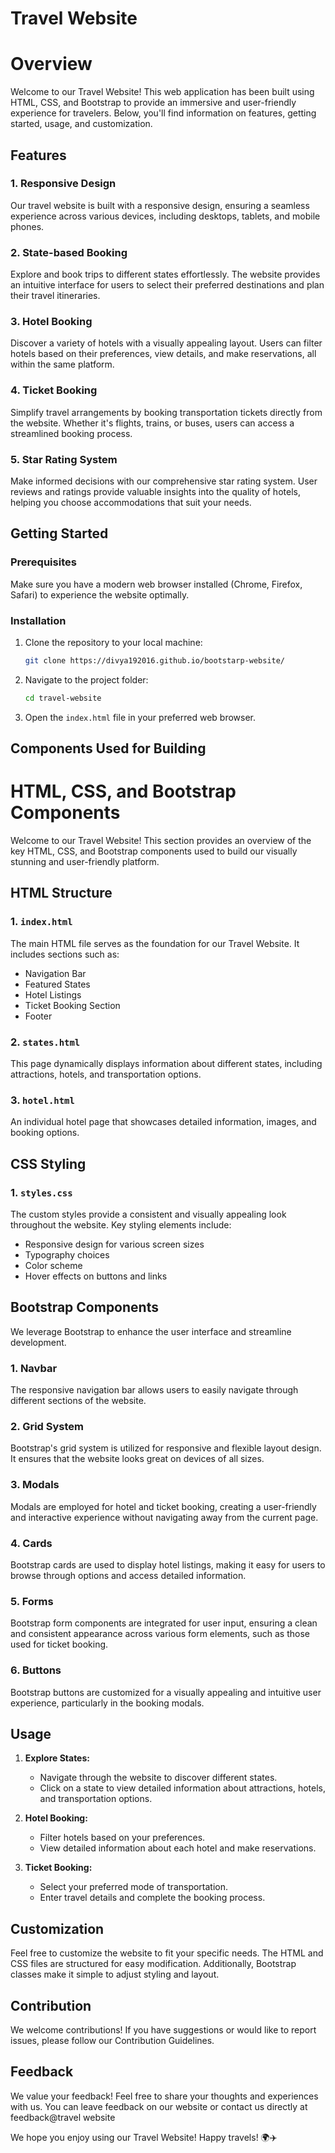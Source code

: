 # Travel Website 

# Overview 

Welcome to our Travel Website! This web application has been built using HTML, CSS, and Bootstrap to provide an immersive and user-friendly experience for travelers. Below, you'll find information on features, getting started, usage, and customization.

## Features

### 1. Responsive Design

Our travel website is built with a responsive design, ensuring a seamless experience across various devices, including desktops, tablets, and mobile phones.

### 2. State-based Booking

Explore and book trips to different states effortlessly. The website provides an intuitive interface for users to select their preferred destinations and plan their travel itineraries.

### 3. Hotel Booking

Discover a variety of hotels with a visually appealing layout. Users can filter hotels based on their preferences, view details, and make reservations, all within the same platform.

### 4. Ticket Booking

Simplify travel arrangements by booking transportation tickets directly from the website. Whether it's flights, trains, or buses, users can access a streamlined booking process.


### 5. Star Rating System

Make informed decisions with our comprehensive star rating system. User reviews and ratings provide valuable insights into the quality of hotels, helping you choose accommodations that suit your needs.

## Getting Started

### Prerequisites

Make sure you have a modern web browser installed (Chrome, Firefox, Safari) to experience the website optimally.

### Installation

1. Clone the repository to your local machine:

   ```bash
   git clone https://divya192016.github.io/bootstarp-website/
   ```

2. Navigate to the project folder:

   ```bash
   cd travel-website
   ```

3. Open the `index.html` file in your preferred web browser.

## Components Used for Building 

# HTML, CSS, and Bootstrap Components 

Welcome to our Travel Website! This section provides an overview of the key HTML, CSS, and Bootstrap components used to build our visually stunning and user-friendly platform.

## HTML Structure

### 1. `index.html`

The main HTML file serves as the foundation for our Travel Website. It includes sections such as:
- Navigation Bar
- Featured States
- Hotel Listings
- Ticket Booking Section
- Footer

### 2. `states.html`

This page dynamically displays information about different states, including attractions, hotels, and transportation options.

### 3. `hotel.html`

An individual hotel page that showcases detailed information, images, and booking options.

## CSS Styling

### 1. `styles.css`

The custom styles provide a consistent and visually appealing look throughout the website. Key styling elements include:
- Responsive design for various screen sizes
- Typography choices
- Color scheme
- Hover effects on buttons and links

## Bootstrap Components

We leverage Bootstrap to enhance the user interface and streamline development.

### 1. Navbar

The responsive navigation bar allows users to easily navigate through different sections of the website.

### 2. Grid System

Bootstrap's grid system is utilized for responsive and flexible layout design. It ensures that the website looks great on devices of all sizes.

### 3. Modals

Modals are employed for hotel and ticket booking, creating a user-friendly and interactive experience without navigating away from the current page.

### 4. Cards

Bootstrap cards are used to display hotel listings, making it easy for users to browse through options and access detailed information.

### 5. Forms

Bootstrap form components are integrated for user input, ensuring a clean and consistent appearance across various form elements, such as those used for ticket booking.

### 6. Buttons

Bootstrap buttons are customized for a visually appealing and intuitive user experience, particularly in the booking modals.


## Usage

1. **Explore States:**
   - Navigate through the website to discover different states.
   - Click on a state to view detailed information about attractions, hotels, and transportation options.

2. **Hotel Booking:**
   - Filter hotels based on your preferences.
   - View detailed information about each hotel and make reservations.

3. **Ticket Booking:**
   - Select your preferred mode of transportation.
   - Enter travel details and complete the booking process.

## Customization

Feel free to customize the website to fit your specific needs. The HTML and CSS files are structured for easy modification. Additionally, Bootstrap classes make it simple to adjust styling and layout.

## Contribution
We welcome contributions! If you have suggestions or would like to report issues, please follow our Contribution Guidelines.

## Feedback
We value your feedback! Feel free to share your thoughts and experiences with us. You can leave feedback on our website or contact us directly at feedback@travel website


We hope you enjoy using our Travel Website! Happy travels! 🌍✈️
